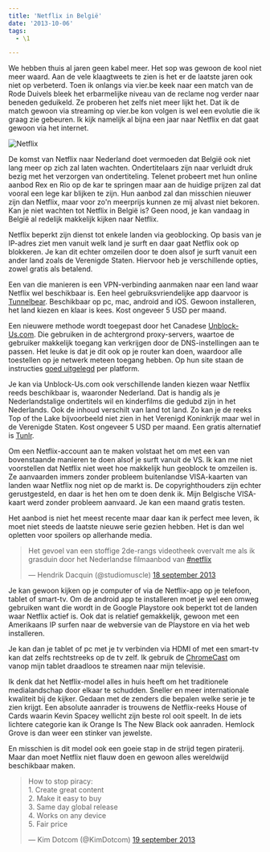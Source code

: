 ```yaml
---
title: 'Netflix in België'
date: '2013-10-06'
tags: 
  - \1

---
```


We hebben thuis al jaren geen kabel meer. Het sop was gewoon de kool niet meer waard. Aan de vele klaagtweets te zien is het er de laatste jaren ook niet op verbeterd. Toen ik onlangs via vier.be keek naar een match van de Rode Duivels bleek het erbarmelijke niveau van de reclame nog verder naar beneden geduikeld. Ze proberen het zelfs niet meer lijkt het. Dat ik de match gewoon via streaming op vier.be kon volgen is wel een evolutie die ik graag zie gebeuren. Ik kijk namelijk al bijna een jaar naar Netflix en dat gaat gewoon via het internet.

![Netflix](/images/Netflix.jpeg)

De komst van Netflix naar Nederland doet vermoeden dat België ook niet lang meer op zich zal laten wachten. Ondertitelaars zijn naar verluidt druk bezig met het verzorgen van ondertiteling. Telenet probeert met hun online aanbod Rex en Rio op de kar te springen maar aan de huidige prijzen zal dat vooral een lege kar blijken te zijn. Hun aanbod zal dan misschien nieuwer zijn dan Netflix, maar voor zo'n meerprijs kunnen ze mij alvast niet bekoren. Kan je niet wachten tot Netflix in België is? Geen nood, je kan vandaag in België al redelijk makkelijk kijken naar Netflix.

Netflix beperkt zijn dienst tot enkele landen via geoblocking. Op basis van je IP-adres ziet men vanuit welk land je surft en daar gaat Netflix ook op blokkeren. Je kan dit echter omzeilen door te doen alsof je surft vanuit een ander land zoals de Verenigde Staten. Hiervoor heb je verschillende opties, zowel gratis als betalend.

Een van die manieren is een VPN-verbinding aanmaken naar een land waar Netflix wel beschikbaar is. Een heel gebruiksvriendelijke app daarvoor is [Tunnelbear](http://www.tunnelbear.com). Beschikbaar op pc, mac, android and iOS. Gewoon installeren, het land kiezen en klaar is kees. Kost ongeveer 5 USD per maand.

Een nieuwere methode wordt toegepast door het Canadese [Unblock-Us.com](https://www.unblock-us.com/). Die gebruiken in de achtergrond proxy-servers, waartoe de gebruiker makkelijk toegang kan verkrijgen door de DNS-instellingen aan te passen. Het leuke is dat je dit ook op je router kan doen, waardoor alle toestellen op je netwerk meteen toegang hebben. Op hun site staan de instructies [goed uitgelegd](http://www.unblock-us.com/how-to-set-up/) per platform.

Je kan via Unblock-Us.com ook verschillende landen kiezen waar Netflix reeds beschikbaar is, waaronder Nederland. Dat is handig als je Nederlandstalige ondertitels wil en kinderfilms die gedubd zijn in het Nederlands. Ook de inhoud verschilt van land tot land. Zo kan je de reeks Top of the Lake bijvoorbeeld niet zien in het Verenigd Koninkrijk maar wel in de Verenigde Staten. Kost ongeveer 5 USD per maand. Een gratis alternatief is [Tunlr](http://tunlr.net/).

Om een Netflix-account aan te maken volstaat het om met een van bovenstaande manieren te doen alsof je surft vanuit de VS. Ik kan me niet voorstellen dat Netflix niet weet hoe makkelijk hun geoblock te omzeilen is. Ze aanvaarden immers zonder probleem buitenlandse VISA-kaarten van landen waar Netflix nog niet op de markt is. De copyrighthouders zijn echter gerustgesteld, en daar is het hen om te doen denk ik. Mijn Belgische VISA-kaart werd zonder probleem aanvaard. Je kan een maand gratis testen.

Het aanbod is niet het meest recente maar daar kan ik perfect mee leven, ik moet niet steeds de laatste nieuwe serie gezien hebben. Het is dan wel opletten voor spoilers op allerhande media.

<blockquote class="twitter-tweet" data-lang="nl"><p lang="nl" dir="ltr">Het gevoel van een stoffige 2de-rangs videotheek overvalt me als ik grasduin door het Nederlandse filmaanbod van <a href="https://twitter.com/hashtag/netflix?src=hash&amp;ref_src=twsrc%5Etfw">#netflix</a></p>&mdash; Hendrik Dacquin (@studiomuscle) <a href="https://twitter.com/studiomuscle/status/380236620764823552?ref_src=twsrc%5Etfw">18 september 2013</a></blockquote>

Je kan gewoon kijken op je computer of via de Netflix-app op je telefoon, tablet of smart-tv. Om de android app te installeren moet je wel een omweg gebruiken want die wordt in de Google Playstore ook beperkt tot de landen waar Netflix actief is. Ook dat is relatief gemakkelijk, gewoon met een Amerikaans IP surfen naar de webversie van de Playstore en via het web installeren.

Je kan dan je tablet of pc met je tv verbinden via HDMI of met een smart-tv kan dat zelfs rechtstreeks op de tv zelf. Ik gebruik de [ChromeCast](http://www.google.com/intl/en/chrome/devices/chromecast/#netflix) om vanop mijn tablet draadloos te streamen naar mijn televisie.

Ik denk dat het Netflix-model alles in huis heeft om het traditionele medialandschap door elkaar te schudden. Sneller en meer internationale kwaliteit bij de kijker. Gedaan met de zenders die bepalen welke serie je te zien krijgt. Een absolute aanrader is trouwens de Netflix-reeks House of Cards waarin Kevin Spacey wellicht zijn beste rol ooit speelt. In de iets lichtere categorie kan ik Orange Is The New Black ook aanraden. Hemlock Grove is dan weer een stinker van jewelste.

En misschien is dit model ook een goeie stap in de strijd tegen piraterij. Maar dan moet Netflix niet flauw doen en gewoon alles wereldwijd beschikbaar maken.

<blockquote class="twitter-tweet" data-lang="nl"><p lang="en" dir="ltr">How to stop piracy:<br>1. Create great content<br>2. Make it easy to buy<br>3. Same day global release<br>4. Works on any device<br>5. Fair price</p>&mdash; Kim Dotcom (@KimDotcom) <a href="https://twitter.com/KimDotcom/status/380757105298268160?ref_src=twsrc%5Etfw">19 september 2013</a></blockquote>
<script async src="https://platform.twitter.com/widgets.js" charset="utf-8"></script>



